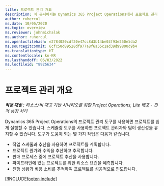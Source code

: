 ```yaml
---
title: 프로젝트 관리 개요
description: 이 문서에서는 Dynamics 365 Project Operations에서 프로젝트 관리 설정에 대한 정보를 제공합니다.
author: ruhercul
ms.date: 10/06/2020
ms.topic: overview
ms.reviewer: johnmichalak
ms.author: ruhercul
ms.openlocfilehash: e2784020cdf20e47cc8d3b14be03f93e250e5da2
ms.sourcegitcommit: 6cfc50d89528df977a8f6a55c1ad39d99800d9b4
ms.translationtype: HT
ms.contentlocale: ko-KR
ms.lasthandoff: 06/03/2022
ms.locfileid: "8925634"
---
```

# <a name="project-management-overview"></a>프로젝트 관리 개요

_**적용 대상 :** 리소스/비 재고 기반 시나리오를 위한 Project Operations, Lite 배포 - 견적 송장 처리_

Dynamics 365 Project Operations의 프로젝트 관리 도구를 사용하면 프로젝트를 쉽게 실행할 수 있습니다. 스케줄링 도구를 사용하면 프로젝트 관리자와 팀이 생산성을 유지할 수 있습니다. 도구가 도움이 되는 몇 가지 작업은 다음과 같습니다.

- 작업 스케줄과 추산을 사용하여 프로젝트를 계획합니다.
- 프로젝트 원가와 수익을 추산하고 추적합니다.
- 판매 프로세스 중에 프로젝트 추산을 사용합니다.
- 파이프라인에 있는 프로젝트를 위한 리소스 요건을 예측합니다.
- 진행 상황과 비용 소비를 추적하여 프로젝트를 성공적으로 인도합니다.


[!INCLUDE[footer-include](../includes/footer-banner.md)]